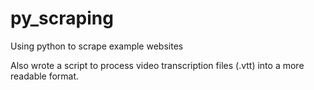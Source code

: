 # py_scraping
Using python to scrape example websites

Also wrote a script to process video transcription files (.vtt) into a more readable format.

